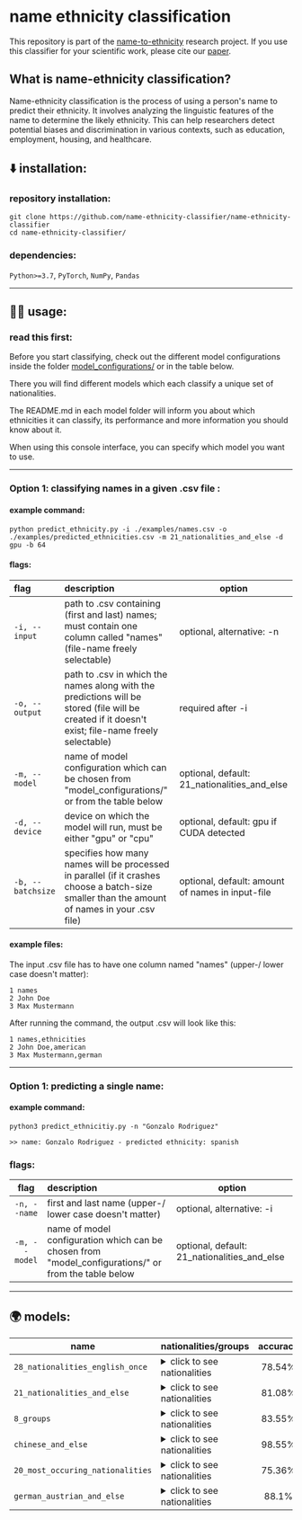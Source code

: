 # name ethnicity classification

This repository is part of the [name-to-ethnicity](www.name-to-ethnicity.com) research project. If you use this classifier for your scientific work, please cite our [paper](https://link.springer.com/article/10.1007/s00146-022-01619-4#citeas).


## What is name-ethnicity classification?
Name-ethnicity classification is the process of using a person's name to predict their ethnicity. It involves analyzing the linguistic features of the name to determine the likely ethnicity. This can help researchers detect potential biases and discrimination in various contexts, such as education, employment, housing, and healthcare.


## :arrow_down: installation:
### repository installation:
```
git clone https://github.com/name-ethnicity-classifier/name-ethnicity-classifier
cd name-ethnicity-classifier/
```
### dependencies: 
``Python>=3.7``, ``PyTorch``, ``NumPy``, ``Pandas``

---

## 👨‍💻 usage:

### read this first:

Before you start classifying, check out the different model configurations inside the folder [model_configurations/](./model_configurations/) or in the table below.

There you will find different models which each classify a unique set of nationalities.

The README.md in each model folder will inform you about which ethnicities it can classify, its performance and more information you should know about it.

When using this console interface, you can specify which model you want to use.

---

### Option 1: classifying names in a given .csv file :

#### example command:
```
python predict_ethnicity.py -i ./examples/names.csv -o ./examples/predicted_ethnicities.csv -m 21_nationalities_and_else -d gpu -b 64
```

#### flags:
| flag | description | option |
| :------------- |:------------- | ----- |
| ```-i, --input``` | path to .csv containing (first and last) names; must contain one column called "names" (file-name freely selectable) | optional, alternative: -n | 
| ```-o, --output``` | path to .csv in which the names along with the predictions will be stored (file will be created if it doesn't exist; file-name freely selectable) | required after -i |
| ```-m, --model``` | name of model configuration which can be chosen from "model_configurations/" or from the table below | optional, default: 21_nationalities_and_else |
| ```-d, --device``` | device on which the model will run, must be either "gpu" or "cpu" | optional, default: gpu if CUDA detected |
| ```-b, --batchsize``` | specifies how many names will be processed in parallel (if it crashes choose a batch-size smaller than the amount of names in your .csv file) | optional, default: amount of names in input-file |

#### example files:
The input .csv file has to have one column named "names" (upper-/ lower case doesn't matter):
```csv
1 names
2 John Doe
3 Max Mustermann
```

After running the command, the output .csv will look like this:
```csv
1 names,ethnicities
2 John Doe,american
3 Max Mustermann,german
```

---

### Option 1: predicting a single name:

#### example command:
```
python3 predict_ethnicitiy.py -n "Gonzalo Rodriguez"

>> name: Gonzalo Rodriguez - predicted ethnicity: spanish
```

### flags:
| flag | description | option |
| :-------------: |:------------- | ----- |
| ```-n, --name``` | first and last name (upper-/ lower case doesn't matter) | optional, alternative: -i | 
| ```-m, --model``` | name of model configuration which can be chosen from "model_configurations/" or from the table below | optional, default: 21_nationalities_and_else |

---

## :earth_africa: models:

| name | nationalities/groups | accuracy |
| ------------- |:------------- | :-----:|
| ```28_nationalities_english_once``` | <details><summary>click to see nationalities</summary>``british`` ``norwegian`` ``indian`` ``hungarian`` ``spanish`` ``german`` ``zimbabwean`` ``portugese`` ``polish`` ``bulgarian`` ``bangladeshi`` ``turkish`` ``belgian`` ``pakistani`` ``italian`` ``romanian`` ``lithuanian`` ``french`` ``chinese`` ``swedish`` ``nigerian`` ``greek`` ``south african`` ``japanese`` ``dutch`` ``danish`` ``russian`` ``filipino``</details> | 78.54% |
| ```21_nationalities_and_else``` |<details><summary>click to see nationalities</summary>``british`` ``else`` ``indian`` ``hungarian`` ``spanish`` ``german`` ``zimbabwean`` ``polish`` ``bulgarian`` ``turkish`` ``pakistani`` ``italian`` ``romanian`` ``french`` ``chinese`` ``swedish`` ``nigerian`` ``greek`` ``japanese`` ``dutch`` ``ukrainian`` ``danish`` ``russian``</details> | 81.08% |
| ```8_groups``` | <details><summary>click to see nationalities</summary>``african`` ``celtic`` ``eastAsian`` ``european`` ``hispanic`` ``muslim`` ``nordic`` ``southAsian``</details> | 83.55% |
| ```chinese_and_else``` | <details><summary>click to see nationalities</summary>``chinese`` ``else``</details> | 98.55% |
| ```20_most_occuring_nationalities``` | <details><summary>click to see nationalities</summary>``british`` ``norwegian`` ``indian`` ``irish`` ``spanish`` ``american`` ``german`` ``polish`` ``bulgarian`` ``turkish`` ``pakistani`` ``italian`` ``romanian`` ``french`` ``australian`` ``chinese`` ``swedish`` ``nigerian`` ``dutch`` ``filipin``</details> | 75.36% |
| ```german_austrian_and_else``` | <details><summary>click to see nationalities</summary>``german/austrian combined`` ``else``</details> | 88.1% |







